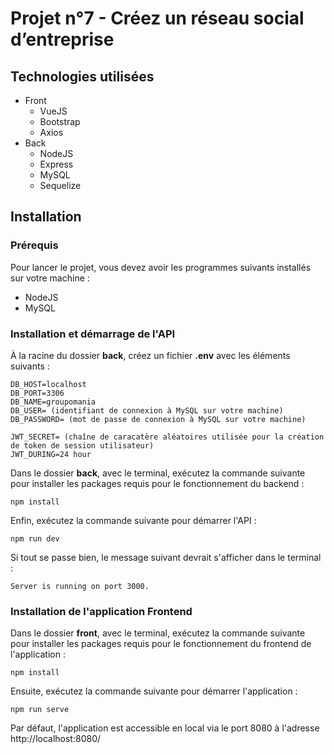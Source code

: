# Projet n°7 - Créez un réseau social d’entreprise

## Technologies utilisées

- Front
  - VueJS
  - Bootstrap
  - Axios
- Back
  - NodeJS
  - Express
  - MySQL
  - Sequelize

## Installation

### Prérequis

Pour lancer le projet, vous devez avoir les programmes suivants installés sur votre machine :

- NodeJS
- MySQL

### Installation et démarrage de l'API

À la racine du dossier **back**, créez un fichier **.env** avec les éléments suivants :

```
DB_HOST=localhost
DB_PORT=3306
DB_NAME=groupomania
DB_USER= (identifiant de connexion à MySQL sur votre machine)
DB_PASSWORD= (mot de passe de connexion à MySQL sur votre machine)

JWT_SECRET= (chaîne de caracatère aléatoires utilisée pour la création de token de session utilisateur)
JWT_DURING=24 hour
```

Dans le dossier **back**, avec le terminal, exécutez la commande suivante pour installer les packages requis pour le fonctionnement du backend :

```
npm install
```

Enfin, exécutez la commande suivante pour démarrer l'API :

```
npm run dev
```

Si tout se passe bien, le message suivant devrait s'afficher dans le terminal :

```
Server is running on port 3000.
```

### Installation de l'application Frontend

Dans le dossier **front**, avec le terminal, exécutez la commande suivante pour installer les packages requis pour le fonctionnement du frontend de l'application :

```
npm install
```

Ensuite, exécutez la commande suivante pour démarrer l'application :

```
npm run serve
```

Par défaut, l'application est accessible en local via le port 8080 à l'adresse http://localhost:8080/
